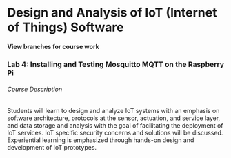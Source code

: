 # Design and Analysis of IoT (Internet of Things) Software

**View branches for course work**

### Lab 4: Installing and Testing Mosquitto MQTT on the Raspberry Pi

###### Course Description
Students will learn to design and analyze IoT systems
with an emphasis on software architecture, protocols at
the sensor, actuation, and service layer, and data storage
and analysis with the goal of facilitating the deployment
of IoT services. IoT specific security concerns and
solutions will be discussed. Experiential learning is
emphasized through hands-on design and development
of IoT prototypes.
